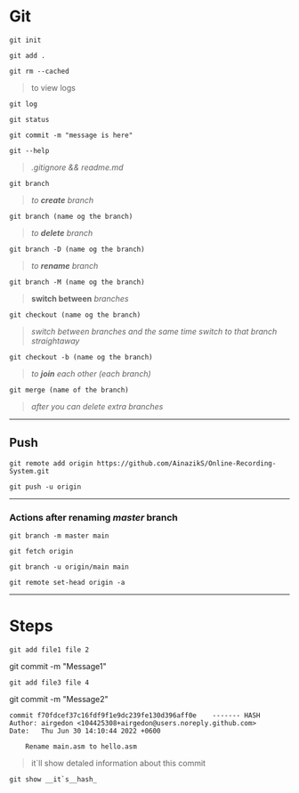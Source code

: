 # Git

```
git init
```

```
git add .
```

```
git rm --cached
```
> to view logs
```
git log
```
```
git status
```

```
git commit -m "message is here"
```

```
git --help
```

>*.gitignore && readme.md*

```
git branch
```

>*to **create** branch*
 
```
git branch (name og the branch)        
```

>*to **delete** branch*

```
git branch -D (name og the branch) 
```
>*to **rename** branch*
```
git branch -M (name og the branch)    
```
>**switch between** *branches*
```
git checkout (name og the branch)      
```
>*switch between branches and the same time switch to that branch straightaway*
```
git checkout -b (name og the branch)   
```
>*to **join** each other (each branch)*
```
git merge (name of the branch)         
```

>*after you can delete  extra branches*
___
## Push
```
git remote add origin https://github.com/AinazikS/Online-Recording-System.git
```

```
git push -u origin
```
___
### Actions after renaming *master* branch
```
git branch -m master main
```

```
git fetch origin
```

```
git branch -u origin/main main
```

```
git remote set-head origin -a
```
___
# Steps

```
git add file1 file 2
```
git commit -m "Message1"
```
git add file3 file 4
```
git commit -m "Message2"

```
commit f70fdcef37c16fdf9f1e9dc239fe130d396aff0e    ------- HASH
Author: airgedon <104425308+airgedon@users.noreply.github.com>
Date:   Thu Jun 30 14:10:44 2022 +0600

    Rename main.asm to hello.asm
```
> it`ll show detaled information about this commit
```
git show __it`s__hash_
```
